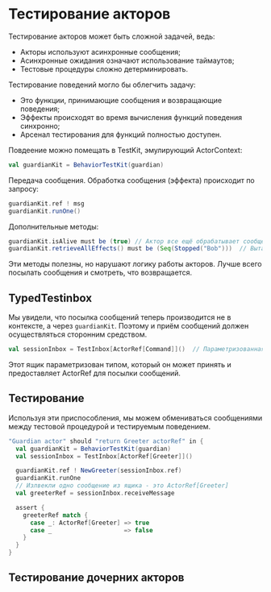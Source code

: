 # Тестирование акторов

Тестирование акторов может быть сложной задачей, ведь:

- Акторы используют асинхронные сообщения;
- Асинхронные ожидания означают использование таймаутов;
- Тестовые процедуры сложно детерминировать.

Тестирование поведений могло бы облегчить задачу:

- Это функции, принимающие сообщения и возвращающие поведения;
- Эффекты происходят во время вычисления функций поведения синхронно;
- Арсенал тестирования для функций полностью доступен.

Повдеение можно помещать в TestKit, эмулирующий ActorContext:

```scala
val guardianKit = BehaviorTestKit(guardian)
```

Передача сообщения. Обработка сообщения (эффекта) происходит по запросу:

```scala
guardianKit.ref ! msg
guardianKit.runOne()
```

Дополнительные методы:

```scala
guardianKit.isAlive must be (true) // Актор все ещё обрабатывает сообщения?
guardianKit.retrieveAllEffects() must be (Seq(Stopped("Bob")))  // Вытаскивает из очереди все эффекты, которые уже произошли (в виде объектов)
```

Эти методы полезны, но нарушают логику работы акторов. Лучше всего посылать сообщения и смотреть, что возвращается.

## TypedTestinbox

Мы увидели, что посылка сообщений теперь производится не в контексте, а через `guardianKit`. Поэтому и приём сообщений должен осуществляться сторонним средством.

```scala
val sessionInbox = TestInbox[ActorRef[Command]]()  // Параметризованная очередь сообщений
```

Этот ящик параметризован типом, который он может принять и предоставляет ActorRef для посылки сообщений.

## Тестирование

Используя эти приспособления, мы можем обмениваться сообщениями между тестовой процедурой и тестируемым поведением.

```scala
"Guardian actor" should "return Greeter actorRef" in {
  val guardianKit = BehaviorTestKit(guardian)
  val sessionInbox = TestInbox[ActorRef[Greeter]]()

  guardianKit.ref ! NewGreeter(sessionInbox.ref)
  guardianKit.runOne
  // Излвекли одно сообщение из ящика - это ActorRef[Greeter]
  val greeterRef = sessionInbox.receiveMessage

  assert {
    greeterRef match {
      case _: ActorRef[Greeter] => true
      case _                    => false 
    }
  }
}
```


## Тестирование дочерних акторов


